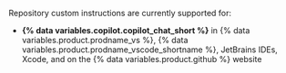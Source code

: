 Repository custom instructions are currently supported for:
* **{% data variables.copilot.copilot_chat_short %}** in {% data variables.product.prodname_vs %}, {% data variables.product.prodname_vscode_shortname %}, JetBrains IDEs, Xcode, and on the {% data variables.product.github %} website
